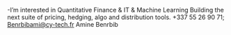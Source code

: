 -I’m interested in Quantitative Finance & IT & Machine Learning
 Building the next suite of pricing, hedging, algo and distribution tools. +337 55 26 90 71; 
Benrbibami@cy-tech.fr
Amine Benrbib
